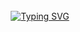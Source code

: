 <div align="center" dir="auto">
<br><br><br>
  <p dir="auto"><a href="https://git.io/typing-svg"><img src="https://readme-typing-svg.demolab.com?font=Oleo+Script&pause=1000&color=146C94&center=true&vCenter=true&width=625&height=58&lines=Hi+I'm+Gihyun." alt="Typing SVG" style="max-width:100%;"/></a></p>

  
<div>
